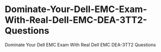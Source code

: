 # Dominate-Your-Dell-EMC-Exam-With-Real-Dell-EMC-DEA-3TT2-Questions
Dominate Your Dell EMC Exam With Real Dell EMC DEA-3TT2 Questions
